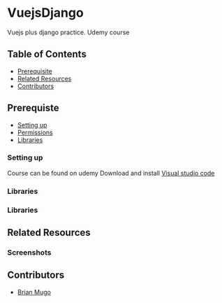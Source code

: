 # VuejsDjango
Vuejs plus django practice. Udemy course

## Table of Contents
- [Prerequisite](#Prerequisite)
- [Related Resources](#Related)
- [Contributors](#Contributors)

## Prerequiste
- [Setting up](#Setting)
- [Permissions](#Permissions)
- [Libraries](#Libraries)

### Setting up
Course can be found on udemy
Download and install [Visual studio code](https://code.visualstudio.com/download)

### Libraries

### Libraries

## Related Resources

### Screenshots

## Contributors
- [Brian Mugo](https://github.com/brayomugo15/)
